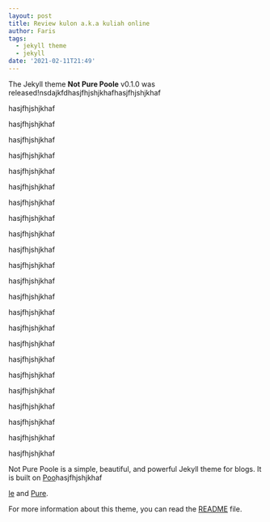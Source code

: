 ```yaml
---
layout: post
title: Review kulon a.k.a kuliah online
author: Faris
tags:
  - jekyll theme
  - jekyll
date: '2021-02-11T21:49'
---
```

The Jekyll theme **Not Pure Poole** v0.1.0 was released!nsdajkfdhasjfhjshjkhafhasjfhjshjkhaf

hasjfhjshjkhaf

hasjfhjshjkhaf

hasjfhjshjkhaf

hasjfhjshjkhaf

hasjfhjshjkhaf

hasjfhjshjkhaf

hasjfhjshjkhaf

hasjfhjshjkhaf

hasjfhjshjkhaf

hasjfhjshjkhaf

hasjfhjshjkhaf

hasjfhjshjkhaf

hasjfhjshjkhaf

hasjfhjshjkhaf

hasjfhjshjkhaf

hasjfhjshjkhaf

hasjfhjshjkhaf

hasjfhjshjkhaf

hasjfhjshjkhaf

hasjfhjshjkhaf

hasjfhjshjkhaf

hasjfhjshjkhaf

hasjfhjshjkhaf



Not Pure Poole is a simple, beautiful, and powerful Jekyll theme for blogs. It is built on [Poo](https://github.com/poole/poole)hasjfhjshjkhaf

[le](https://github.com/poole/poole) and [Pure](https://purecss.io/).

For more information about this theme, you can read the [README](https://github.com/vszhub/not-pure-poole/blob/master/README.md) file.
